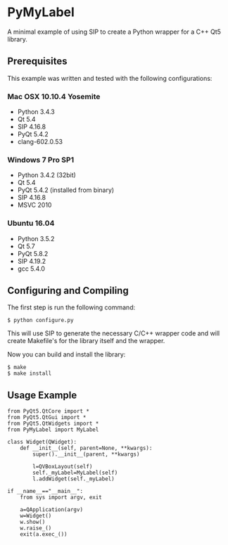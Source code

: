 # PyMyLabel
A minimal example of using SIP to create a Python wrapper for a C++ Qt5 library.

## Prerequisites
This example was written and tested with the following configurations:

### Mac OSX 10.10.4 Yosemite
 - Python 3.4.3
 - Qt 5.4
 - SIP 4.16.8
 - PyQt 5.4.2
 - clang-602.0.53

### Windows 7 Pro SP1
 - Python 3.4.2 (32bit)
 - Qt 5.4
 - PyQt 5.4.2 (installed from binary)
 - SIP 4.16.8
 - MSVC 2010

### Ubuntu 16.04
 - Python 3.5.2
 - Qt 5.7
 - PyQt 5.8.2
 - SIP 4.19.2
 - gcc 5.4.0

## Configuring and Compiling
The first step is run the following command:

    $ python configure.py

This will use SIP to generate the necessary C/C++ wrapper code and will create Makefile's for the library itself and the wrapper.

Now you can build and install the library:

    $ make
    $ make install

## Usage Example

    from PyQt5.QtCore import *
    from PyQt5.QtGui import *
    from PyQt5.QtWidgets import *
    from PyMyLabel import MyLabel
    
    class Widget(QWidget):
        def __init__(self, parent=None, **kwargs):
            super().__init__(parent, **kwargs)
            
            l=QVBoxLayout(self)
            self._myLabel=MyLabel(self)
            l.addWidget(self._myLabel)
            
    if __name__=="__main__":
        from sys import argv, exit
        
        a=QApplication(argv)
        w=Widget()
        w.show()
        w.raise_()
        exit(a.exec_())
